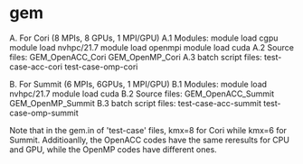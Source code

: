 # gem
A. For Cori (8 MPIs, 8 GPUs, 1 MPI/GPU) A.1 Modules: module load cgpu module load nvhpc/21.7 module load openmpi module load cuda A.2 Source files: GEM_OpenACC_Cori GEM_OpenMP_Cori A.3 batch script files: test-case-acc-cori test-case-omp-cori

B. For Summit (6 MPIs, 6GPUs, 1 MPI/GPU) B.1 Modules: module load nvhpc/21.7 module load cuda B.2 Source files: GEM_OpenACC_Summit GEM_OpenMP_Summit B.3 batch script files: test-case-acc-summit test-case-omp-summit

Note that in the gem.in of 'test-case' files, kmx=8 for Cori while kmx=6 for Summit. Additioanlly, the OpenACC codes have the same reresults for CPU and GPU, while the OpenMP codes have different ones.
